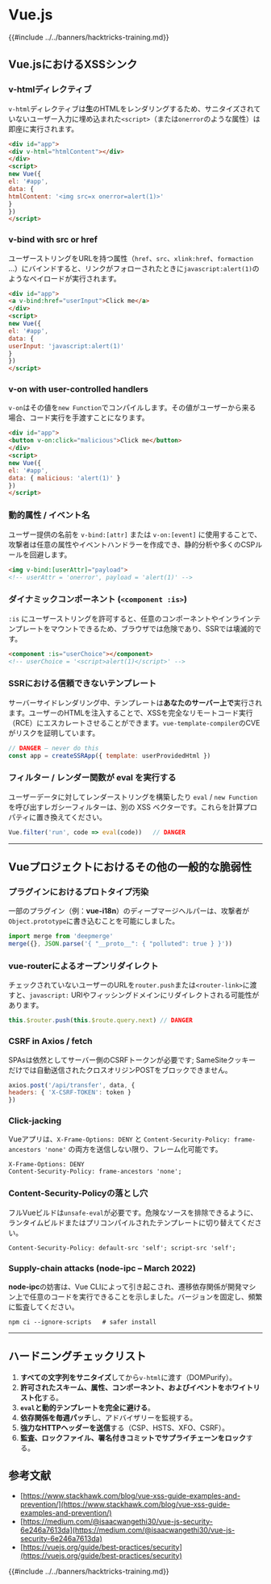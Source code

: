 # Vue.js

{{#include ../../banners/hacktricks-training.md}}

## Vue.jsにおけるXSSシンク

### v-htmlディレクティブ
`v-html`ディレクティブは**生**のHTMLをレンダリングするため、サニタイズされていないユーザー入力に埋め込まれた`<script>`（または`onerror`のような属性）は即座に実行されます。
```html
<div id="app">
<div v-html="htmlContent"></div>
</div>
<script>
new Vue({
el: '#app',
data: {
htmlContent: '<img src=x onerror=alert(1)>'
}
})
</script>
```
### v-bind with src or href
ユーザーストリングをURLを持つ属性（`href`、`src`、`xlink:href`、`formaction` …）にバインドすると、リンクがフォローされたときに`javascript:alert(1)`のようなペイロードが実行されます。
```html
<div id="app">
<a v-bind:href="userInput">Click me</a>
</div>
<script>
new Vue({
el: '#app',
data: {
userInput: 'javascript:alert(1)'
}
})
</script>
```
### v-on with user-controlled handlers
`v-on`はその値を`new Function`でコンパイルします。その値がユーザーから来る場合、コード実行を手渡すことになります。
```html
<div id="app">
<button v-on:click="malicious">Click me</button>
</div>
<script>
new Vue({
el: '#app',
data: { malicious: 'alert(1)' }
})
</script>
```
### 動的属性 / イベント名
ユーザー提供の名前を `v-bind:[attr]` または `v-on:[event]` に使用することで、攻撃者は任意の属性やイベントハンドラーを作成でき、静的分析や多くのCSPルールを回避します。
```html
<img v-bind:[userAttr]="payload">
<!-- userAttr = 'onerror', payload = 'alert(1)' -->
```
### ダイナミックコンポーネント (`<component :is>`)
`:is` にユーザーストリングを許可すると、任意のコンポーネントやインラインテンプレートをマウントできるため、ブラウザでは危険であり、SSRでは壊滅的です。
```html
<component :is="userChoice"></component>
<!-- userChoice = '<script>alert(1)</script>' -->
```
### SSRにおける信頼できないテンプレート
サーバーサイドレンダリング中、テンプレートは**あなたのサーバー上で**実行されます。ユーザーのHTMLを注入することで、XSSを完全なリモートコード実行（RCE）にエスカレートさせることができます。`vue-template-compiler`のCVEがリスクを証明しています。
```js
// DANGER – never do this
const app = createSSRApp({ template: userProvidedHtml })
```
### フィルター / レンダー関数が eval を実行する
ユーザーデータに対してレンダーストリングを構築したり `eval` / `new Function` を呼び出すレガシーフィルターは、別の XSS ベクターです。これらを計算プロパティに置き換えてください。
```js
Vue.filter('run', code => eval(code))   // DANGER
```
---

## Vueプロジェクトにおけるその他の一般的な脆弱性

### プラグインにおけるプロトタイプ汚染
一部のプラグイン（例：**vue-i18n**）のディープマージヘルパーは、攻撃者が`Object.prototype`に書き込むことを可能にしました。
```js
import merge from 'deepmerge'
merge({}, JSON.parse('{ "__proto__": { "polluted": true } }'))
```
### vue-routerによるオープンリダイレクト
チェックされていないユーザーのURLを`router.push`または`<router-link>`に渡すと、`javascript:` URIやフィッシングドメインにリダイレクトされる可能性があります。
```js
this.$router.push(this.$route.query.next) // DANGER
```
### CSRF in Axios / fetch
SPAsは依然としてサーバー側のCSRFトークンが必要です; SameSiteクッキーだけでは自動送信されたクロスオリジンPOSTをブロックできません。
```js
axios.post('/api/transfer', data, {
headers: { 'X-CSRF-TOKEN': token }
})
```
### Click-jacking
Vueアプリは、`X-Frame-Options: DENY` と `Content-Security-Policy: frame-ancestors 'none'` の両方を送信しない限り、フレーム化可能です。
```http
X-Frame-Options: DENY
Content-Security-Policy: frame-ancestors 'none';
```
### Content-Security-Policyの落とし穴
フルVueビルドは`unsafe-eval`が必要です。危険なソースを排除できるように、ランタイムビルドまたはプリコンパイルされたテンプレートに切り替えてください。
```http
Content-Security-Policy: default-src 'self'; script-src 'self';
```
### Supply-chain attacks (node-ipc – March 2022)
**node-ipc**の妨害は、Vue CLIによって引き起こされ、遷移依存関係が開発マシン上で任意のコードを実行できることを示しました。バージョンを固定し、頻繁に監査してください。
```shell
npm ci --ignore-scripts   # safer install
```
---

## ハードニングチェックリスト

1. **すべての文字列をサニタイズ**してから`v-html`に渡す（DOMPurify）。
2. **許可されたスキーム、属性、コンポーネント、およびイベントをホワイトリスト化**する。
3. **`eval`と動的テンプレートを完全に避ける**。
4. **依存関係を毎週パッチ**し、アドバイザリーを監視する。
5. **強力なHTTPヘッダーを送信**する（CSP、HSTS、XFO、CSRF）。
6. **監査、ロックファイル、署名付きコミットでサプライチェーンをロック**する。

## 参考文献

- [https://www.stackhawk.com/blog/vue-xss-guide-examples-and-prevention/](https://www.stackhawk.com/blog/vue-xss-guide-examples-and-prevention/)
- [https://medium.com/@isaacwangethi30/vue-js-security-6e246a7613da](https://medium.com/@isaacwangethi30/vue-js-security-6e246a7613da)
- [https://vuejs.org/guide/best-practices/security](https://vuejs.org/guide/best-practices/security)

{{#include ../../banners/hacktricks-training.md}}
